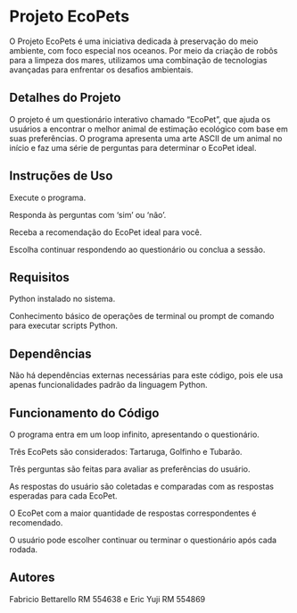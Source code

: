 # Projeto EcoPets

O Projeto EcoPets é uma iniciativa dedicada à preservação do meio ambiente, com foco especial nos oceanos. Por meio da criação de robôs para a limpeza dos mares, utilizamos uma combinação de tecnologias avançadas para enfrentar os desafios ambientais.

## Detalhes do Projeto

O projeto é um questionário interativo chamado “EcoPet”, que ajuda os usuários a encontrar o melhor animal de estimação ecológico com base em suas preferências. O programa apresenta uma arte ASCII de um animal no início e faz uma série de perguntas para determinar o EcoPet ideal.

## Instruções de Uso

<p>Execute o programa.</p>
<p>Responda às perguntas com ‘sim’ ou ‘não’.</p>
<p>Receba a recomendação do EcoPet ideal para você.</p>
<p>Escolha continuar respondendo ao questionário ou conclua a sessão.</p>

## Requisitos

<p>Python instalado no sistema.</p>
<p>Conhecimento básico de operações de terminal ou prompt de comando para executar scripts Python.</p>

## Dependências

<p>Não há dependências externas necessárias para este código, pois ele usa apenas funcionalidades padrão da linguagem Python.</p>

## Funcionamento do Código

<p>O programa entra em um loop infinito, apresentando o questionário.</p>
<p>Três EcoPets são considerados: Tartaruga, Golfinho e Tubarão.</p>
<p>Três perguntas são feitas para avaliar as preferências do usuário.</p>
<p>As respostas do usuário são coletadas e comparadas com as respostas esperadas para cada EcoPet.</p>
<p>O EcoPet com a maior quantidade de respostas correspondentes é recomendado.</p>
<p>O usuário pode escolher continuar ou terminar o questionário após cada rodada.</p>

## Autores

Fabricio Bettarello RM 554638 e Eric Yuji RM 554869
